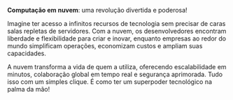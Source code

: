 **Computação em nuvem**: uma revolução divertida e poderosa!

Imagine ter acesso a infinitos recursos de tecnologia sem precisar de caras salas repletas de servidores. 
Com a nuvem, os desenvolvedores encontram liberdade e flexibilidade para criar e inovar, enquanto empresas ao redor do mundo simplificam operações, economizam custos e ampliam suas capacidades.

A nuvem transforma a vida de quem a utiliza, oferecendo escalabilidade em minutos, colaboração global em tempo real e segurança aprimorada. Tudo isso com um simples clique. É como ter um superpoder tecnológico na palma da mão!

